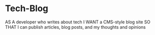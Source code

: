 # Tech-Blog

AS A developer who writes about tech
I WANT a CMS-style blog site
SO THAT I can publish articles, blog posts, and my thoughts and opinions
